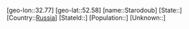 ﻿---
location: [52.58,32.77]
type: City
tags:
- geo/City


SpocWebEntityId: 34525
isDeleted: false
confidential: public

---
[geo-lon::32.77]
[geo-lat::52.58]
[name::Starodoub]
[State::]
[Country::[Russia](geo/Continent/Europe/Russia.md)]
[StateId::]
[Population::]
[Unknown::]


